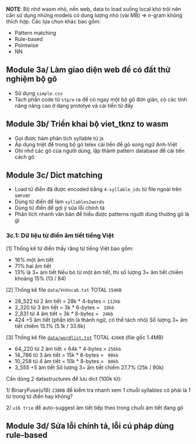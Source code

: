 __NOTE__: Bộ nhớ wasm nhỏ, nền web, data to load xuống local khó trôi nên cần sử dụng những models có dung lượng nhỏ (vài MB) => n-gram không thích hợp. Các lựa chọn khác bao gồm:

* Pattern matching
* Rule-based
* Pointwise
* NN


## Module 3a/ Làm giao diện web để có đất thử nghiệm bộ gõ
* Sử dụng `simple.css`
* Tách phần code từ `stp/e` ra để có ngay một bộ gõ đơn giản, có các tính năng nâng cao ở dạng prototye và cải tiến từ đấy


## Module 3b/ Triển khai bộ viet_tknz to wasm
* Gọi được hàm phân tích syllable từ js
* Áp dụng triệt để trong bộ gõ telex cải tiến để gõ song ngữ Anh-Việt
* Ghi nhớ các gõ của người dùng, lập thành pattern database để cải tiến cách gõ


## Module 3c/ Dict matching
* Load từ điển đã được encoded bằng `4-syllable_ids` từ file ngoài trên server
* Dùng từ điển để làm `syllables2words`
* Dùng từ điển để gợi ý sửa lỗi chính tả
* Phân tích nhanh văn bản để hiểu được patterns người dùng thường gõ là gì

### 3c.1: Dữ liệu từ điển âm tiết tiếng Việt

[1] Thống kê từ điển thấy rằng từ tiếng Việt bao gồm: 
* 16% một âm tiết
* 71% hai âm tiết
* 13% là 3+ âm tiết
Nếu bỏ từ một âm tiết, thì số lượng 3+ âm tiết chiếm khoảng 15% (13 / 84)

[2] Thống kê file `data/VnVocab.txt`
								  TOTAL `154KB`
* 28_522 từ 2 âm tiết = 28k * 4-bytes = `112kb`
*  2_320 từ 3 âm tiết =  3k * 6-bytes = ` 18kb`
*  2_831 từ 4 âm tiết =  3k * 8-bytes = ` 24kb`
*    424   +5 âm tiết (phần lớn là thành ngữ, có thể tách nhỏ)
Số lượng 3+ âm tiết chiếm 15.1% (5.1k / 33.6k)

[3] Thống kê file [`data/wordlist.txt`](https://github.com/binhvq/vietdict106k)
								  TOTAL `426KB` (file gốc 1.4MB)
* 64_220 từ 2 âm tiết = 64k * 4-bytes = `256kb`
* 14_786 từ 3 âm tiết = 15k * 6-bytes = ` 90kb`
* 10_258 từ 4 âm tiết = 10k * 8-bytes = ` 80kb`
*  3_555   +5 âm tiết
Số lượng 3+ âm tiết chiếm 27.7% (25k / 90k)

Cần dùng 2 datastructures để lưu dict (100k từ):

1/ BinaryFuse(u16) `238KB` để kiểm tra nhanh xem 1 chuỗi syllables có phải là 1 từ trong từ điển hay không?

2/ `u16 trie` để auto-suggest âm tiết tiếp theo trong chuỗi âm tiết đang gõ


## Module 3d/ Sửa lỗi chính tả, lỗi cú pháp dùng rule-based
